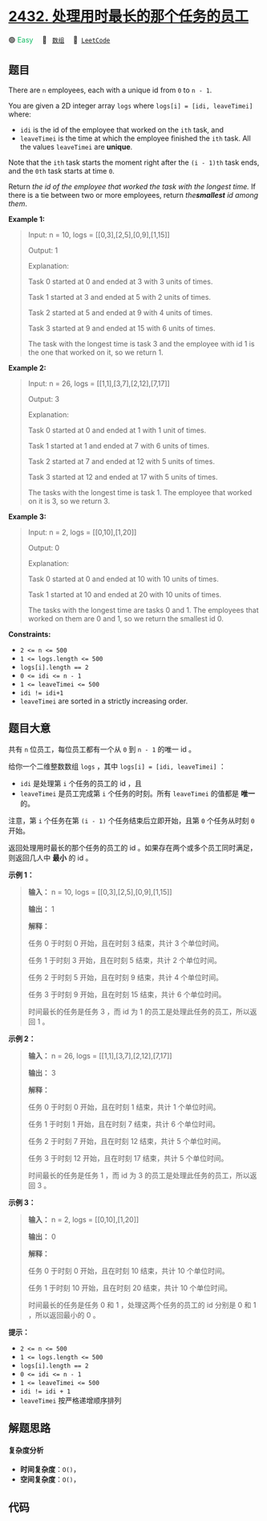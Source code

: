 # [2432. 处理用时最长的那个任务的员工](https://leetcode.com/problems/the-employee-that-worked-on-the-longest-task)

🟢 <font color=#15bd66>Easy</font>&emsp; 🔖&ensp; [`数组`](/tag/array.md)&emsp; 🔗&ensp;[`LeetCode`](https://leetcode.com/problems/the-employee-that-worked-on-the-longest-task)

## 题目

There are `n` employees, each with a unique id from `0` to `n - 1`.

You are given a 2D integer array `logs` where `logs[i] = [idi, leaveTimei]`
where:

  * `idi` is the id of the employee that worked on the `ith` task, and
  * `leaveTimei` is the time at which the employee finished the `ith` task. All the values `leaveTimei` are **unique**.

Note that the `ith` task starts the moment right after the `(i - 1)th` task
ends, and the `0th` task starts at time `0`.

Return _the id of the employee that worked the task with the longest time._ If
there is a tie between two or more employees, return _the**smallest** id among
them_.



**Example 1:**

> Input: n = 10, logs = [[0,3],[2,5],[0,9],[1,15]]
> 
> Output: 1
> 
> Explanation: 
> 
> Task 0 started at 0 and ended at 3 with 3 units of times.
> 
> Task 1 started at 3 and ended at 5 with 2 units of times.
> 
> Task 2 started at 5 and ended at 9 with 4 units of times.
> 
> Task 3 started at 9 and ended at 15 with 6 units of times.
> 
> The task with the longest time is task 3 and the employee with id 1 is the one that worked on it, so we return 1.

**Example 2:**

> Input: n = 26, logs = [[1,1],[3,7],[2,12],[7,17]]
> 
> Output: 3
> 
> Explanation: 
> 
> Task 0 started at 0 and ended at 1 with 1 unit of times.
> 
> Task 1 started at 1 and ended at 7 with 6 units of times.
> 
> Task 2 started at 7 and ended at 12 with 5 units of times.
> 
> Task 3 started at 12 and ended at 17 with 5 units of times.
> 
> The tasks with the longest time is task 1. The employee that worked on it is 3, so we return 3.

**Example 3:**

> Input: n = 2, logs = [[0,10],[1,20]]
> 
> Output: 0
> 
> Explanation: 
> 
> Task 0 started at 0 and ended at 10 with 10 units of times.
> 
> Task 1 started at 10 and ended at 20 with 10 units of times.
> 
> The tasks with the longest time are tasks 0 and 1. The employees that worked on them are 0 and 1, so we return the smallest id 0.

**Constraints:**

  * `2 <= n <= 500`
  * `1 <= logs.length <= 500`
  * `logs[i].length == 2`
  * `0 <= idi <= n - 1`
  * `1 <= leaveTimei <= 500`
  * `idi != idi+1`
  * `leaveTimei` are sorted in a strictly increasing order.


## 题目大意

共有 `n` 位员工，每位员工都有一个从 `0` 到 `n - 1` 的唯一 id 。

给你一个二维整数数组 `logs` ，其中 `logs[i] = [idi, leaveTimei]` ：

  * `idi` 是处理第 `i` 个任务的员工的 id ，且
  * `leaveTimei` 是员工完成第 `i` 个任务的时刻。所有 `leaveTimei` 的值都是 **唯一** 的。

注意，第 `i` 个任务在第 `(i - 1)` 个任务结束后立即开始，且第 `0` 个任务从时刻 `0` 开始。

返回处理用时最长的那个任务的员工的 id 。如果存在两个或多个员工同时满足，则返回几人中 **最小** 的 id 。



**示例 1：**

> 
> 
> 
> 
> 
> **输入：** n = 10, logs = [[0,3],[2,5],[0,9],[1,15]]
> 
> **输出：** 1
> 
> **解释：**
> 
> 任务 0 于时刻 0 开始，且在时刻 3 结束，共计 3 个单位时间。
> 
> 任务 1 于时刻 3 开始，且在时刻 5 结束，共计 2 个单位时间。
> 
> 任务 2 于时刻 5 开始，且在时刻 9 结束，共计 4 个单位时间。
> 
> 任务 3 于时刻 9 开始，且在时刻 15 结束，共计 6 个单位时间。
> 
> 时间最长的任务是任务 3 ，而 id 为 1 的员工是处理此任务的员工，所以返回 1 。
> 
> 

**示例 2：**

> 
> 
> 
> 
> 
> **输入：** n = 26, logs = [[1,1],[3,7],[2,12],[7,17]]
> 
> **输出：** 3
> 
> **解释：**
> 
> 任务 0 于时刻 0 开始，且在时刻 1 结束，共计 1 个单位时间。
> 
> 任务 1 于时刻 1 开始，且在时刻 7 结束，共计 6 个单位时间。
> 
> 任务 2 于时刻 7 开始，且在时刻 12 结束，共计 5 个单位时间。
> 
> 任务 3 于时刻 12 开始，且在时刻 17 结束，共计 5 个单位时间。
> 
> 时间最长的任务是任务 1 ，而 id 为 3 的员工是处理此任务的员工，所以返回 3 。
> 
> 

**示例 3：**

> 
> 
> 
> 
> 
> **输入：** n = 2, logs = [[0,10],[1,20]]
> 
> **输出：** 0
> 
> **解释：**
> 
> 任务 0 于时刻 0 开始，且在时刻 10 结束，共计 10 个单位时间。
> 
> 任务 1 于时刻 10 开始，且在时刻 20 结束，共计 10 个单位时间。
> 
> 时间最长的任务是任务 0 和 1 ，处理这两个任务的员工的 id 分别是 0 和 1 ，所以返回最小的 0 。
> 
> 



**提示：**

  * `2 <= n <= 500`
  * `1 <= logs.length <= 500`
  * `logs[i].length == 2`
  * `0 <= idi <= n - 1`
  * `1 <= leaveTimei <= 500`
  * `idi != idi + 1`
  * `leaveTimei` 按严格递增顺序排列


## 解题思路

#### 复杂度分析

- **时间复杂度**：`O()`，
- **空间复杂度**：`O()`，

## 代码

```javascript

```